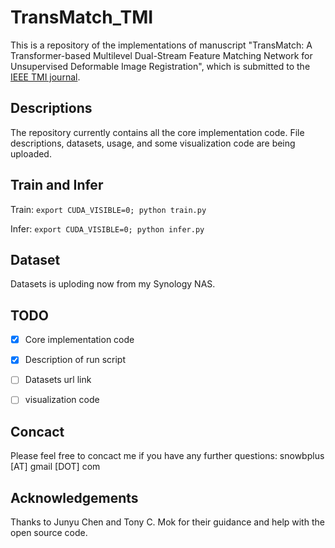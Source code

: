 # TransMatch_TMI
This is a repository of the implementations of manuscript "TransMatch: A Transformer-based Multilevel Dual-Stream Feature Matching Network for Unsupervised Deformable Image Registration", which is submitted to the [IEEE TMI journal](https://ieeexplore.ieee.org/xpl/RecentIssue.jsp?punumber=42).

## Descriptions
The repository currently contains all the core implementation code. File descriptions, datasets, usage, and some visualization code are being uploaded.

## Train and Infer
Train: ```export CUDA_VISIBLE=0; python train.py```

Infer: ```export CUDA_VISIBLE=0; python infer.py```

## Dataset
Datasets is uploding now from my Synology NAS.

## TODO
- [x] Core implementation code
- [x] Description of run script
- [ ] Datasets url link
- [ ] visualization code


## Concact
Please feel free to concact me if you have any further questions: snowbplus [AT] gmail [DOT] com


## Acknowledgements
Thanks to Junyu Chen and Tony C. Mok for their guidance and help with the open source code.

